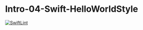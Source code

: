 # Intro-04-Swift-HelloWorldStyle
[![SwiftLint](README.md/../../../workflows/SwiftLint/badge.svg)](README.md/../../../actions)
